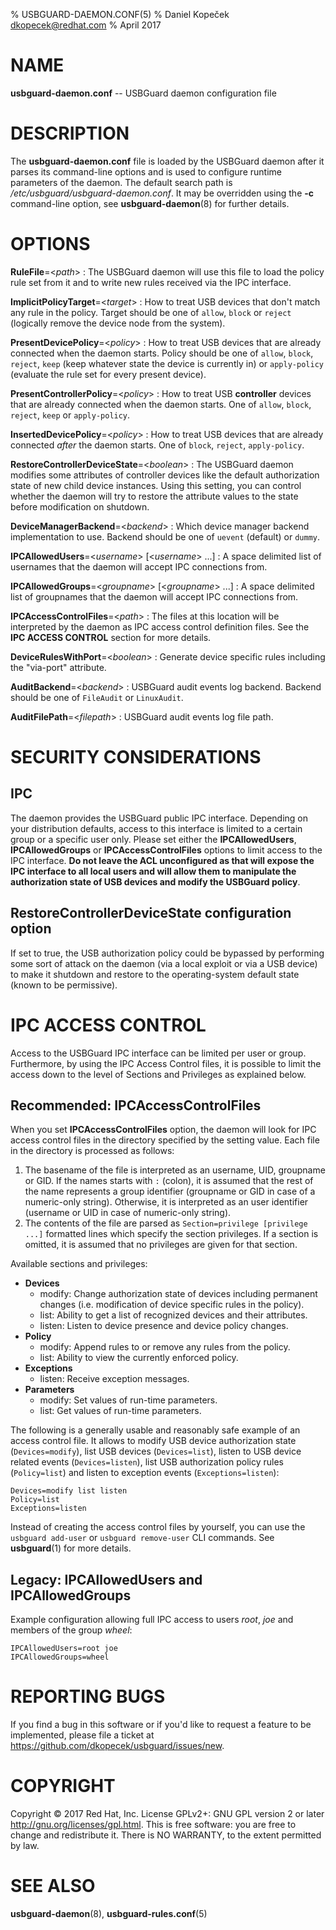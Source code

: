 % USBGUARD-DAEMON.CONF(5)
% Daniel Kopeček <dkopecek@redhat.com>
% April 2017

# NAME

**usbguard-daemon.conf** -- USBGuard daemon configuration file

# DESCRIPTION

The **usbguard-daemon.conf** file is loaded by the USBGuard daemon after it parses its command-line options and is used to configure runtime parameters of the daemon. The default search path is */etc/usbguard/usbguard-daemon.conf*. It may be overridden using the **-c** command-line option, see **usbguard-daemon**(8) for further details.

# OPTIONS

**RuleFile**=<*path*>
:   The USBGuard daemon will use this file to load the policy rule set from it and to write new rules received via the IPC interface.

**ImplicitPolicyTarget**=<*target*>
:   How to treat USB devices that don't match any rule in the policy. Target should be one of `allow`, `block` or `reject` (logically remove the device node from the system).

**PresentDevicePolicy**=<*policy*>
:   How to treat USB devices that are already connected when the daemon starts. Policy should be one of `allow`, `block`, `reject`, `keep` (keep whatever state the device is currently in) or `apply-policy` (evaluate the rule set for every present device).

**PresentControllerPolicy**=<*policy*>
:   How to treat USB **controller** devices that are already connected when the daemon starts. One of `allow`, `block`, `reject`, `keep` or `apply-policy`.

**InsertedDevicePolicy**=<*policy*>
:   How to treat USB devices that are already connected *after* the daemon starts. One of `block`, `reject`, `apply-policy`.

**RestoreControllerDeviceState**=<*boolean*>
:   The USBGuard daemon modifies some attributes of controller devices like the default authorization state of new child device instances. Using this setting, you can control whether the daemon will try to restore the attribute values to the state before modification on shutdown.

**DeviceManagerBackend**=<*backend*>
:   Which device manager backend implementation to use. Backend should be one of `uevent` (default) or `dummy`.

**IPCAllowedUsers**=<*username*> [<*username*> ...]
:   A space delimited list of usernames that the daemon will accept IPC connections from.

**IPCAllowedGroups**=<*groupname*> [<*groupname*> ...]
:   A space delimited list of groupnames that the daemon will accept IPC connections from.

**IPCAccessControlFiles**=<*path*>
:   The files at this location will be interpreted by the daemon as IPC access control definition files. See the **IPC ACCESS CONTROL** section for more details.

**DeviceRulesWithPort**=<*boolean*>
:   Generate device specific rules including the "via-port" attribute.

**AuditBackend**=<*backend*>
:   USBGuard audit events log backend. Backend should be one of `FileAudit` or `LinuxAudit`.

**AuditFilePath**=<*filepath*>
:   USBGuard audit events log file path.


# SECURITY CONSIDERATIONS

## IPC

The daemon provides the USBGuard public IPC interface. Depending on your distribution defaults, access to this interface is limited to a certain group or a specific user only. Please set either the **IPCAllowedUsers**, **IPCAllowedGroups** or **IPCAccessControlFiles** options to limit access to the IPC interface. **Do not leave the ACL unconfigured as that will expose the IPC interface to all local users and will allow them to manipulate the authorization state of USB devices and modify the USBGuard policy**.

## RestoreControllerDeviceState configuration option

If set to true, the USB authorization policy could be bypassed by performing some sort of attack on the daemon (via a local exploit or via a USB device) to make it shutdown and restore to the operating-system default state (known to be permissive).

# IPC ACCESS CONTROL

Access to the USBGuard IPC interface can be limited per user or group. Furthermore, by using the IPC Access Control files, it is possible to limit the access down to the level of Sections and Privileges as explained below.

## **Recommended**: **IPCAccessControlFiles**

When you set **IPCAccessControlFiles** option, the daemon will look for IPC access control files in the directory specified by the setting value. Each file in the directory is processed as follows:

 1. The basename of the file is interpreted as an username, UID, groupname or GID. If the names starts with `:` (colon), it is assumed that the rest of the name represents a group identifier (groupname or GID in case of a numeric-only string). Otherwise, it is interpreted as an user identifier (username or UID in case of numeric-only string).
 2. The contents of the file are parsed as `Section=privilege [privilege ...]` formatted lines which specify the section privileges. If a section is omitted, it is assumed that no privileges are given for that section.

Available sections and privileges:

 * **Devices**
    * modify: Change authorization state of devices including permanent changes (i.e. modification of device specific rules in the policy).
    * list: Ability to get a list of recognized devices and their attributes.
    * listen: Listen to device presence and device policy changes.
 * **Policy**
    * modify: Append rules to or remove any rules from the policy.
    * list: Ability to view the currently enforced policy.
 * **Exceptions**
    * listen: Receive exception messages.
 * **Parameters**
    * modify: Set values of run-time parameters.
    * list: Get values of run-time parameters.

The following is a generally usable and reasonably safe example of an access control file. It allows to modify USB device authorization state (`Devices=modify`), list USB devices (`Devices=list`), listen to USB device related events (`Devices=listen`), list USB authorization policy rules (`Policy=list`) and listen to exception events (`Exceptions=listen`):

```
Devices=modify list listen
Policy=list
Exceptions=listen
```

Instead of creating the access control files by yourself, you can use the `usbguard add-user` or `usbguard remove-user` CLI commands. See **usbguard**(1) for more details.

## Legacy: **IPCAllowedUsers** and **IPCAllowedGroups**

Example configuration allowing full IPC access to users *root*, *joe* and members of the group *wheel*:

```
IPCAllowedUsers=root joe
IPCAllowedGroups=wheel
```

# REPORTING BUGS

If you find a bug in this software or if you'd like to request a feature to be implemented, please file a ticket at <https://github.com/dkopecek/usbguard/issues/new>.

# COPYRIGHT

Copyright © 2017 Red Hat, Inc.  License GPLv2+: GNU GPL version 2 or later <http://gnu.org/licenses/gpl.html>. This is free software: you are free to change and redistribute it.  There is NO WARRANTY, to the extent permitted by law.

# SEE ALSO

**usbguard-daemon**(8), **usbguard-rules.conf**(5)
